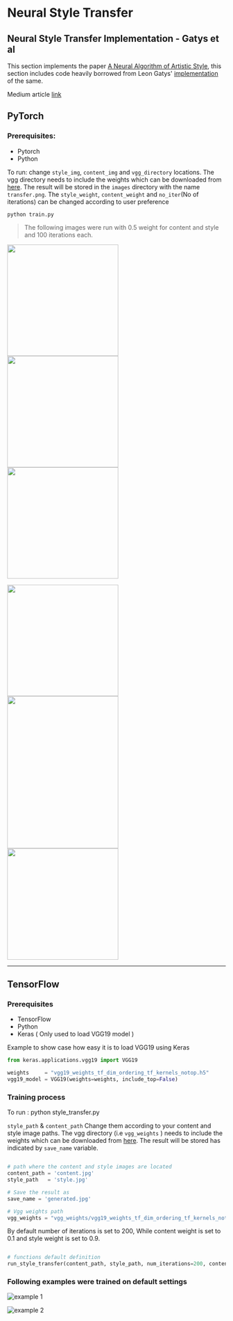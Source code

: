 # Neural Style Transfer

## Neural Style Transfer Implementation - Gatys et al 
This section implements the paper [A Neural Algorithm of Artistic Style](https://arxiv.org/abs/1508.06576), this section includes code heavily borrowed from Leon Gatys' [implementation](https://github.com/leongatys/PytorchNeuralStyleTransfer) of the same.

Medium article [link](https://medium.com/@pawsed)

## PyTorch

### Prerequisites:
- Pytorch
- Python

To run: change ```style_img```, ```content_img``` and ```vgg_directory``` locations. The vgg directory needs to include the weights which can be downloaded from [here](https://bethgelab.org/media/uploads/pytorch_models/vgg_conv.pth). The result will be stored in the ```images``` directory with the name ```transfer.png```. The ```style_weight```, ```content_weight``` and ```no_iter```(No of iterations) can be changed according to user preference

```
python train.py
```
> The following images were run with 0.5 weight for content and style and 100 iterations each.

<img src="https://user-images.githubusercontent.com/18056781/45930315-3de3f680-bf7c-11e8-84df-8d52938fb42c.jpg" width="256"> <img src="https://user-images.githubusercontent.com/18056781/45930317-3fadba00-bf7c-11e8-8b0a-8b8d956cd041.jpg" width="256"> <img src="https://user-images.githubusercontent.com/18056781/45930321-49372200-bf7c-11e8-9030-c31e9c9b8636.png" width="256">

<img src="https://user-images.githubusercontent.com/18056781/45930320-463c3180-bf7c-11e8-916f-fd170540e37c.jpg" width="256"> <img src="https://user-images.githubusercontent.com/18056781/45930319-43d9d780-bf7c-11e8-9548-3b1a49abdb05.jpg" width="256" height="350"> <img src="https://user-images.githubusercontent.com/18056781/45930322-4b00e580-bf7c-11e8-90aa-4d3595fb0e40.png" width="256">

-----------------------------------------

## TensorFlow

### Prerequisites
- TensorFlow
- Python
- Keras ( Only used to load VGG19 model )

Example to show case how easy it is to load VGG19 using Keras
```python 
from keras.applications.vgg19 import VGG19

weights     = "vgg19_weights_tf_dim_ordering_tf_kernels_notop.h5"
vgg19_model = VGG19(weights=weights, include_top=False)
```

### Training process

To run : python style_transfer.py

```style_path``` & ```content_path```  Change them according to your content and style image paths. The vgg directory (i.e ```vgg_weights``` ) needs to include the weights which can be downloaded from [here](https://github.com/fchollet/deep-learning-models/releases/download/v0.1/vgg19_weights_tf_dim_ordering_tf_kernels_notop.h5).  The result will be stored has indicated by ```save_name``` variable.

```python 

# path where the content and style images are located
content_path = 'content.jpg'
style_path   = 'style.jpg'

# Save the result as
save_name = 'generated.jpg'

# Vgg weights path
vgg_weights = "vgg_weights/vgg19_weights_tf_dim_ordering_tf_kernels_notop.h5"

```

By default number of iterations is set to 200, While content weight is set to 0.1 and style weight is set to 0.9.
```python

# functions default definition
run_style_transfer(content_path, style_path, num_iterations=200, content_weight=0.1, style_weight=0.9)

```

### Following examples were trained on default settings

![example 1](https://user-images.githubusercontent.com/26245515/49684223-d0fde880-faf6-11e8-9137-f311b9433bf6.jpg)


![example 2](https://user-images.githubusercontent.com/26245515/49684224-d4916f80-faf6-11e8-8ec0-d9d2ad5c0a06.jpg)

